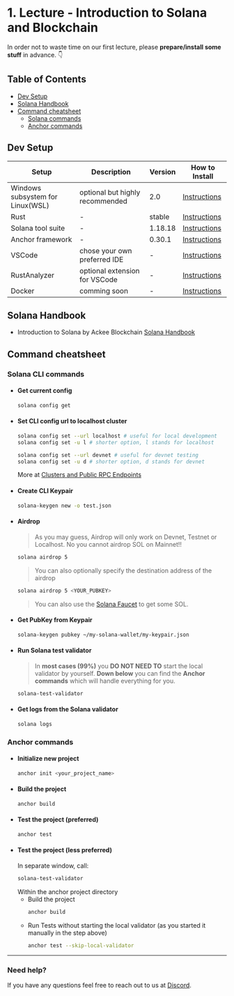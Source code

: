 
# 1. Lecture - Introduction to Solana and Blockchain

In order not to waste time on our first lecture, please **prepare/install some stuff** in advance. 👇

## Table of Contents
- [Dev Setup](#dev-setup)
- [Solana Handbook](#solana-handbook)
- [Command cheatsheet](#command-cheatsheet)
    - [Solana commands](#solana-cli-commands)
    - [Anchor commands](#anchor-commands)


## Dev Setup
[WSL]: https://learn.microsoft.com/en-us/windows/wsl/install
[Rust]: https://www.rust-lang.org/tools/install
[Solana]: https://docs.solana.com/cli/install-solana-cli-tools
[Anchor]: https://www.anchor-lang.com/docs/installation
[VSCode]: https://code.visualstudio.com/
[RustAnalyzer]: https://marketplace.visualstudio.com/items?itemName=rust-lang.rust-analyzer
[Docker Image]: https://ackee.xyz/


| Setup                                      | Description                     | Version               | How to Install                |
| -------------------------------------------| --------------------------------| ----------------------| ------------------------------|
| Windows subsystem for Linux(WSL)           | optional but highly recommended | 2.0                   | [Instructions][WSL]           |
| Rust                                       | -                               | stable                | [Instructions][Rust]          |
| Solana tool suite                          | -                               | 1.18.18               | [Instructions][Solana]        |
| Anchor framework                           | -                               | 0.30.1                | [Instructions][Anchor]        |
| VSCode                                     | chose your own preferred IDE    | -                     | [Instructions][VSCode]        |
| RustAnalyzer                               | optional extension for VSCode   | -                     | [Instructions][RustAnalyzer]  |
| Docker                                     | comming soon                    | -                     | [Instructions][Docker Image]  |


## Solana Handbook

- Introduction to Solana by Ackee Blockchain
[Solana Handbook](https://ackeeblockchain.com/solana-handbook.pdf)

## Command cheatsheet

### Solana CLI commands

- #### Get current config

    ```bash
    solana config get
    ```

- #### Set CLI config url to localhost cluster

    ```bash
    solana config set --url localhost # useful for local development
    solana config set -u l # shorter option, l stands for localhost
    ```
    ```bash
    solana config set --url devnet # useful for devnet testing
    solana config set -u d # shorter option, d stands for devnet
    ```
    More at [Clusters and Public RPC Endpoints](https://solana.com/docs/core/clusters)


- #### Create CLI Keypair
    ```bash
    solana-keygen new -o test.json
    ```
- #### Airdrop
    > As you may guess, Airdrop will only work on Devnet, Testnet or Localhost. No you cannot airdrop SOL on Mainnet!!
    ```bash
    solana airdrop 5
    ```
    > You can also optionally specify the destination address of the airdrop
    ```bash
    solana airdrop 5 <YOUR_PUBKEY>
    ```
    > You can also use the [Solana Faucet](https://faucet.solana.com/) to get some SOL.

- #### Get PubKey from Keypair
    ```bash
    solana-keygen pubkey ~/my-solana-wallet/my-keypair.json
    ```
- #### Run Solana test validator
    > In **most cases (99%)** you **DO NOT NEED TO** start the local validator by yourself. **Down below** you can find the **Anchor commands** which will handle everything for you.
    ```bash
    solana-test-validator
    ```
- #### Get logs from the Solana validator
    ```bash
    solana logs
    ```

### Anchor commands
- #### Initialize new project
    ```bash
    anchor init <your_project_name>
    ```
- #### Build the project
    ```bash
    anchor build
    ```
- #### Test the project (preferred)
    ```bash
    anchor test
    ```
- #### Test the project (less preferred)
    In separate window, call:
    ```bash
    solana-test-validator
    ```
    Within the anchor project directory
    - Build the project
        ```bash
        anchor build
        ```
    - Run Tests without starting the local validator (as you started it manually in the step above)
        ```bash
        anchor test --skip-local-validator
        ```

-----

### Need help?
If you have any questions feel free to reach out to us at [Discord](https://discord.gg/z3JVuZyFnp).
